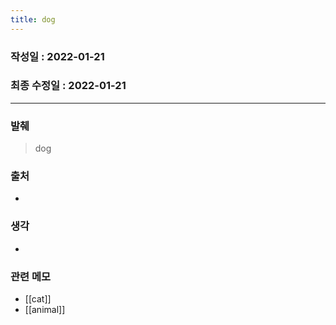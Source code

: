 ```yaml
---
title: dog
---
```


### 작성일 : 2022-01-21 
### 최종 수정일 : 2022-01-21
----
### 발췌
> dog

### 출처
- 

### 생각
- 

### 관련 메모 
- [[cat]]
- [[animal]]